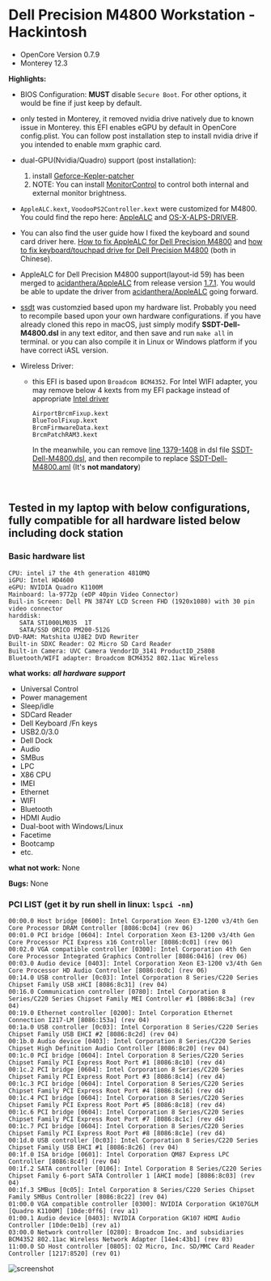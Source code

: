 # Dell Precision M4800 Workstation - Hackintosh

* OpenCore Version 0.7.9
* Monterey 12.3

**Highlights:** 
* BIOS Configuration: **MUST** disable `Secure Boot`. For other options, it would be fine if just keep by default.
* only tested in Monterey, it removed nvidia drive natively due to known issue in Monterey. this EFI enables eGPU by default in OpenCore config.plist. You can follow post installation step to install nvidia drive if you intended to enable mxm graphic card.
* dual-GPU(Nvidia/Quadro) support (post installation): 
  1. install [Geforce-Kepler-patcher](https://github.com/chris1111/Geforce-Kepler-patcher)
  2. NOTE: You can install [MonitorControl](https://github.com/MonitorControl/MonitorControl) to control both internal and external monitor brightness.

* ```AppleALC.kext```, ```VoodooPS2Controller.kext``` were customized for M4800. You could find the repo here: [AppleALC](https://github.com/hansyao/AppleALC) and [OS-X-ALPS-DRIVER](https://github.com/hansyao/OS-X-ALPS-DRIVER).
* You can also find the user guide how I fixed the keyboard and sound card driver here. [How to fix AppleALC for Dell Precision M4800](https://blog.oneplus-solution.com/Dell_Precision_M4800_AppleALC_fix) and [how to fix keyboard/touchpad drive for Dell Precision M4800](https://blog.oneplus-solution.com/Dell_M4800_keyboard_fix) (both in Chinese).
* AppleALC for Dell Precision M4800 support(layout-id 59) has been merged to [acidanthera/AppleALC](https://github.com/acidanthera/AppleALC/pull/773) from release version [1.7.1](https://github.com/acidanthera/AppleALC/releases/tag/1.7.1). You would be able to update the driver from [acidanthera/AppleALC](https://github.com/acidanthera/AppleALC) going forward.
* [ssdt](../../blob/master/SSDT-Dell-M4800.dsl) was customzied based upon my hardware list. Probably you need to recompile based upon your own hardware configurations. if you have already cloned this repo in macOS, just simply modify **SSDT-Dell-M4800.dsl** in any text editor, and then save and run `make all` in terminal. or you can also compile it in Linux or Windows platform if you have correct iASL version.
* Wireless Driver: 
  * this EFI is based upon `Broadcom BCM4352`. For Intel WIFI adapter, you may remove below 4 kexts from my EFI package instead of appropriate [Intel driver](https://openintelwireless.github.io/General/Installation.html) 
	```
	AirportBrcmFixup.kext
	BlueToolFixup.kext
	BrcmFirmwareData.kext
	BrcmPatchRAM3.kext
	```
	In the meanwhile, you can remove [line 1379-1408](../blob/master/SSDT-Dell-M4800.dsl#L1379-L1408)  in dsl file [SSDT-Dell-M4800.dsl](../blob/master/SSDT-Dell-M4800.dsl), and then recompile to replace [SSDT-Dell-M4800.aml](../blob/master/EFI/OC/ACPI/SSDT-Dell-M4800.aml) (It's **not mandatory**)
<br>

## Tested in my laptop with below configurations, fully compatible for all hardware listed below including dock station

### Basic hardware list
```
CPU: intel i7 the 4th generation 4810MQ
iGPU: Intel HD4600
eGPU: NVIDIA Quadro K1100M
Mainboard: la-9772p (eDP 40pin Video Connector)
Buil-in Screen: Dell PN 3874Y LCD Screen FHD (1920x1080) with 30 pin video connector
harddisk: 
   SATA ST1000LM035  1T
   SATA/SSD ORICO PM200-512G
DVD-RAM: Matshita UJ8E2 DVD Rewriter
Built-in SDXC Reader: O2 Micro SD Card Reader
Built-in Camera: UVC Camera VendorID_3141 ProductID_25808
Bluetooth/WIFI adapter: Broadcom BCM4352 802.11ac Wireless

```
**what works:**
***all hardware support***
* Universal Control
* Power management
* Sleep/idle
* SDCard Reader
* Dell Keyboard /Fn keys
* USB2.0/3.0
* Dell Dock
* Audio
* SMBus
* LPC
* X86 CPU
* IMEI
* Ethernet
* WIFI
* Bluetooth
* HDMI Audio
* Dual-boot with Windows/Linux
* Facetime
* Bootcamp
* etc.

**what not work:**
None

**Bugs:**
None

### PCI LIST (get it by run shell in linux: `lspci -nn`)
```
00:00.0 Host bridge [0600]: Intel Corporation Xeon E3-1200 v3/4th Gen Core Processor DRAM Controller [8086:0c04] (rev 06)
00:01.0 PCI bridge [0604]: Intel Corporation Xeon E3-1200 v3/4th Gen Core Processor PCI Express x16 Controller [8086:0c01] (rev 06)
00:02.0 VGA compatible controller [0300]: Intel Corporation 4th Gen Core Processor Integrated Graphics Controller [8086:0416] (rev 06)
00:03.0 Audio device [0403]: Intel Corporation Xeon E3-1200 v3/4th Gen Core Processor HD Audio Controller [8086:0c0c] (rev 06)
00:14.0 USB controller [0c03]: Intel Corporation 8 Series/C220 Series Chipset Family USB xHCI [8086:8c31] (rev 04)
00:16.0 Communication controller [0780]: Intel Corporation 8 Series/C220 Series Chipset Family MEI Controller #1 [8086:8c3a] (rev 04)
00:19.0 Ethernet controller [0200]: Intel Corporation Ethernet Connection I217-LM [8086:153a] (rev 04)
00:1a.0 USB controller [0c03]: Intel Corporation 8 Series/C220 Series Chipset Family USB EHCI #2 [8086:8c2d] (rev 04)
00:1b.0 Audio device [0403]: Intel Corporation 8 Series/C220 Series Chipset High Definition Audio Controller [8086:8c20] (rev 04)
00:1c.0 PCI bridge [0604]: Intel Corporation 8 Series/C220 Series Chipset Family PCI Express Root Port #1 [8086:8c10] (rev d4)
00:1c.2 PCI bridge [0604]: Intel Corporation 8 Series/C220 Series Chipset Family PCI Express Root Port #3 [8086:8c14] (rev d4)
00:1c.3 PCI bridge [0604]: Intel Corporation 8 Series/C220 Series Chipset Family PCI Express Root Port #4 [8086:8c16] (rev d4)
00:1c.4 PCI bridge [0604]: Intel Corporation 8 Series/C220 Series Chipset Family PCI Express Root Port #5 [8086:8c18] (rev d4)
00:1c.6 PCI bridge [0604]: Intel Corporation 8 Series/C220 Series Chipset Family PCI Express Root Port #7 [8086:8c1c] (rev d4)
00:1c.7 PCI bridge [0604]: Intel Corporation 8 Series/C220 Series Chipset Family PCI Express Root Port #8 [8086:8c1e] (rev d4)
00:1d.0 USB controller [0c03]: Intel Corporation 8 Series/C220 Series Chipset Family USB EHCI #1 [8086:8c26] (rev 04)
00:1f.0 ISA bridge [0601]: Intel Corporation QM87 Express LPC Controller [8086:8c4f] (rev 04)
00:1f.2 SATA controller [0106]: Intel Corporation 8 Series/C220 Series Chipset Family 6-port SATA Controller 1 [AHCI mode] [8086:8c03] (rev 04)
00:1f.3 SMBus [0c05]: Intel Corporation 8 Series/C220 Series Chipset Family SMBus Controller [8086:8c22] (rev 04)
01:00.0 VGA compatible controller [0300]: NVIDIA Corporation GK107GLM [Quadro K1100M] [10de:0ff6] (rev a1)
01:00.1 Audio device [0403]: NVIDIA Corporation GK107 HDMI Audio Controller [10de:0e1b] (rev a1)
03:00.0 Network controller [0280]: Broadcom Inc. and subsidiaries BCM4352 802.11ac Wireless Network Adapter [14e4:43b1] (rev 03)
11:00.0 SD Host controller [0805]: O2 Micro, Inc. SD/MMC Card Reader Controller [1217:8520] (rev 01)

```

![screenshot](https://cdn.jsdelivr.net/gh/hansyao/image-hosting@master/20220322/screenshot_monterey.5srkrgbh3880.png)

